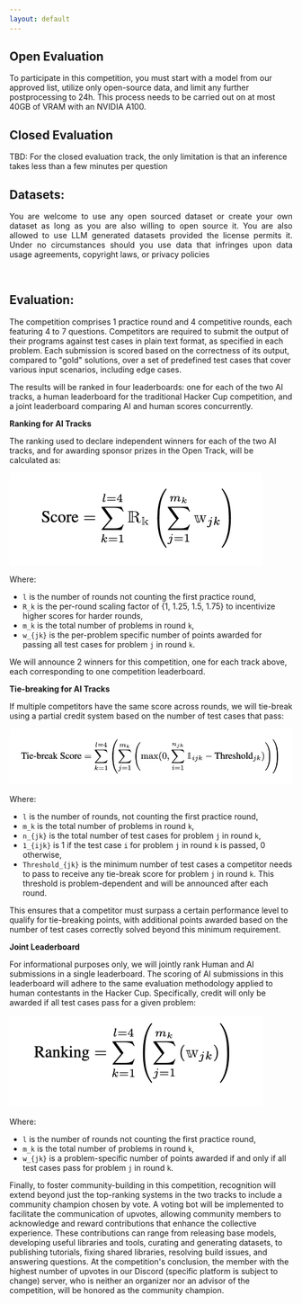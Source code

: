 ```yaml
---
layout: default
---
```


## Open Evaluation

<p style='text-align: justify;'>

To participate in this competition, you must start with a model from our approved list, utilize only open-source data, and limit any further postprocessing to 24h. This process needs to be carried out on at most 40GB of VRAM with an NVIDIA A100.

## Closed Evaluation

TBD: For the closed evaluation track, the only limitation is that an inference takes less than a few minutes per question

</p>


## Datasets:

<p style='text-align: justify;'>
You are welcome to use any open sourced dataset or create your own dataset as long as you are also willing to open source it. 
You are also allowed to use LLM generated datasets provided the license permits it.
Under no circumstances should you use data that infringes upon data usage agreements, copyright laws, or privacy policies
</p>

<br>

## Evaluation:

The competition comprises 1 practice round and 4 competitive rounds, each featuring 4 to 7 questions. Competitors are required to submit the output of their programs against test cases in plain text format, as specified in each problem. Each submission is scored based on the correctness of its output, compared to "gold" solutions, over a set of predefined test cases that cover various input scenarios, including edge cases.

The results will be ranked in four leaderboards: one for each of the two AI tracks, a human leaderboard for the traditional Hacker Cup competition, and a joint leaderboard comparing AI and human scores concurrently.

**Ranking for AI Tracks**

The ranking used to declare independent winners for each of the two AI tracks, and for awarding sponsor prizes in the Open Track, will be calculated as:

![score](images/score.png)

Where:
- `l` is the number of rounds not counting the first practice round,
- `R_k` is the per-round scaling factor of {1, 1.25, 1.5, 1.75} to incentivize higher scores for harder rounds,
- `m_k` is the total number of problems in round `k`,
- `w_{jk}` is the per-problem specific number of points awarded for passing all test cases for problem `j` in round `k`.

We will announce 2 winners for this competition, one for each track above, each corresponding to one competition leaderboard.

**Tie-breaking for AI Tracks**

If multiple competitors have the same score across rounds, we will tie-break using a partial credit system based on the number of test cases that pass:

![tie](images/tie.png)

Where:
- `l` is the number of rounds, not counting the first practice round,
- `m_k` is the total number of problems in round `k`,
- `n_{jk}` is the total number of test cases for problem `j` in round `k`,
- `1_{ijk}` is 1 if the test case `i` for problem `j` in round `k` is passed, 0 otherwise,
- `Threshold_{jk}` is the minimum number of test cases a competitor needs to pass to receive any tie-break score for problem `j` in round `k`. This threshold is problem-dependent and will be announced after each round.

This ensures that a competitor must surpass a certain performance level to qualify for tie-breaking points, with additional points awarded based on the number of test cases correctly solved beyond this minimum requirement.

**Joint Leaderboard**

For informational purposes only, we will jointly rank Human and AI submissions in a single leaderboard. The scoring of AI submissions in this leaderboard will adhere to the same evaluation methodology applied to human contestants in the Hacker Cup. Specifically, credit will only be awarded if all test cases pass for a given problem:

![rank](images/rank.png)

Where:
- `l` is the number of rounds not counting the first practice round,
- `m_k` is the total number of problems in round `k`,
- `w_{jk}` is a problem-specific number of points awarded if and only if all test cases pass for problem `j` in round `k`.

Finally, to foster community-building in this competition, recognition will extend beyond just the top-ranking systems in the two tracks to include a community champion chosen by vote. A voting bot will be implemented to facilitate the communication of upvotes, allowing community members to acknowledge and reward contributions that enhance the collective experience. These contributions can range from releasing base models, developing useful libraries and tools, curating and generating datasets, to publishing tutorials, fixing shared libraries, resolving build issues, and answering questions. At the competition's conclusion, the member with the highest number of upvotes in our Discord (specific platform is subject to change) server, who is neither an organizer nor an advisor of the competition, will be honored as the community champion.